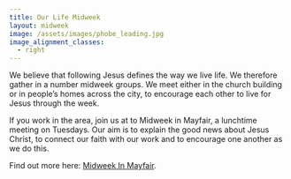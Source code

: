 ```yaml
---
title: Our Life Midweek
layout: midweek
image: /assets/images/phobe_leading.jpg
image_alignment_classes:
  - right
---
```

We believe that following Jesus defines the way we live life. We therefore gather in a number midweek groups. We meet either in the church building or in people’s homes across the city, to encourage each other to live for Jesus through the week. 

If you work in the area, join us at  to Midweek in Mayfair, a lunchtime meeting on Tuesdays. Our aim is to explain the good news about Jesus Christ, to connect our faith with our work and to encourage one another as we do this.

Find out more here: [Midweek In Mayfair](http://midweekinmayfair.org).
